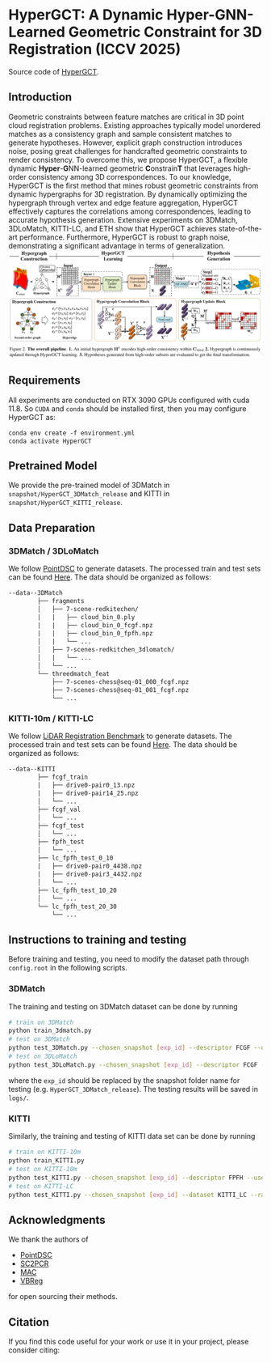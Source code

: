 # HyperGCT: A Dynamic Hyper-GNN-Learned Geometric Constraint for 3D Registration (ICCV 2025)
Source code of [HyperGCT](). 

## Introduction
Geometric constraints between feature matches are critical in 3D point cloud registration problems. Existing approaches typically model unordered matches as a consistency graph and sample consistent matches to generate hypotheses. However, explicit graph construction introduces noise, posing great challenges for handcrafted geometric constraints to render consistency. To overcome this, we propose HyperGCT, a flexible dynamic **Hyper**-**G**NN-learned geometric **C**onstrain**T** that leverages high-order consistency among 3D correspondences. To our knowledge, HyperGCT is the first method that mines robust geometric constraints from dynamic hypergraphs for 3D registration. By dynamically optimizing the hypergraph through vertex and edge feature aggregation, HyperGCT effectively captures the correlations among correspondences, leading to accurate hypothesis generation. Extensive experiments on 3DMatch, 3DLoMatch, KITTI-LC, and ETH show that HyperGCT achieves state-of-the-art performance. Furthermore, HyperGCT is robust to graph noise, demonstrating a significant advantage in terms of generalization.
![](figures/pipeline.png)

## Requirements
All experiments are conducted on RTX 3090 GPUs configured with cuda 11.8. So ``CUDA`` and ``conda`` should be installed first, then you may configure HyperGCT as:
```
conda env create -f environment.yml
conda activate HyperGCT
```
## Pretrained Model

We provide the pre-trained model of 3DMatch in `snapshot/HyperGCT_3DMatch_release` and KITTI in `snapshot/HyperGCT_KITTI_release`.

## Data Preparation

### 3DMatch / 3DLoMatch
We follow [PointDSC](https://github.com/XuyangBai/PointDSC) to generate datasets. The processed train and test sets can be found [Here](). The data should be organized as follows:

```
--data--3DMatch                
        ├── fragments                 
        │   ├── 7-scene-redkitechen/
        |   |   ├── cloud_bin_0.ply
        |   |   ├── cloud_bin_0_fcgf.npz
        |   |   ├── cloud_bin_0_fpfh.npz
        │   |   └── ...      
        │   ├── 7-scenes-redkitchen_3dlomatch/
        │   |   └── ...        
        │   └── ...                
        └── threedmatch_feat              
            ├── 7-scenes-chess@seq-01_000_fcgf.npz
            ├── 7-scenes-chess@seq-01_001_fcgf.npz
            └── ...                               
```
### KITTI-10m / KITTI-LC
We follow [LiDAR Registration Benchmark](https://github.com/HKUST-Aerial-Robotics/LiDAR-Registration-Benchmark) to generate datasets. The processed train and test sets can be found [Here](). The data should be organized as follows:

```
--data--KITTI                
        ├── fcgf_train
        |   ├── drive0-pair0_13.npz
        |   ├── drive0-pair14_25.npz
        │   └── ...  
        ├── fcgf_val
        │   └── ...  
        ├── fcgf_test
        │   └── ...  
        ├── fpfh_test
        │   └── ...  
        ├── lc_fpfh_test_0_10
        |   ├── drive0-pair0_4438.npz
        |   ├── drive0-pair3_4432.npz
        │   └── ...  
        ├── lc_fpfh_test_10_20
        │   └── ...  
        └── lc_fpfh_test_20_30
            └── ...  
```

## Instructions to training and testing
Before training and testing, you need to modify the dataset path through ``config.root`` in the following scripts.
### 3DMatch

The training and testing on 3DMatch dataset can be done by running
```bash
# train on 3DMatch
python train_3dmatch.py
# test on 3DMatch
python test_3DMatch.py --chosen_snapshot [exp_id] --descriptor FCGF --use_icp False
# test on 3DLoMatch
python test_3DLoMatch.py --chosen_snapshot [exp_id] --descriptor FCGF --use_icp False
```
where the `exp_id` should be replaced by the snapshot folder name for testing (e.g. `HyperGCT_3DMatch_release`).  The testing results will be saved in `logs/`. 

### KITTI

Similarly, the training and testing of KITTI data set can be done by running
```bash
# train on KITTI-10m
python train_KITTI.py
# test on KITTI-10m
python test_KITTI.py --chosen_snapshot [exp_id] --descriptor FPFH --use_icp False
# test on KITTI-LC
python test_KITTI.py --chosen_snapshot [exp_id] --dataset KITTI_LC --range 0_10 --use_icp False
```

## Acknowledgments
We thank the authors of 
- [PointDSC](https://github.com/XuyangBai/PointDSC)
- [SC2PCR](https://github.com/ZhiChen902/SC2-PCR)
- [MAC](https://github.com/zhangxy0517/3D-Registration-with-Maximal-Cliques)
- [VBReg](https://github.com/Jiang-HB/VBReg)

for open sourcing their methods.

## Citation
If you find this code useful for your work or use it in your project, please consider citing:

```shell

```
